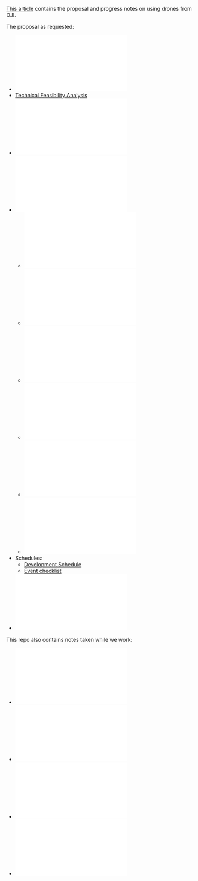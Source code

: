 <a href="README.md">This article</a> contains the proposal and progress notes on using drones from DJI.

The proposal as requested:

* ![Team](team.md)
* [Technical Feasibility Analysis](feasibility.md)
* ![Proposal (hardware and software components)](proposal.md)
* ![Development Plan](development-plan.md)
   * ![Strategies](strategies.md)
   * ![Android app](android-app.md)
   * ![Casting video](casting.md)
   * ![Ford SYNC Applink](ford-sync.md)
   * ![Recognition of AprilTags](recognition.md)
   * ![Navigation](navigation.md)
* Schedules:
   * [Development Schedule](dev-schedule.md)
   * [Event checklist](event-checklist.md)
* ![References](references.md)

This repo also contains notes taken while we work:

   * ![DJI SDKs](dji-sdks.md)
   * ![Android App Notes](android-app-notes.md)
   * ![Server Notes](server.md)
   * ![Resources](resources.md)
